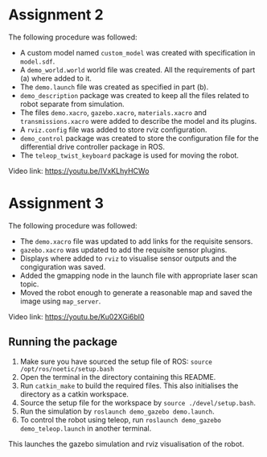 # Assignment 2

The following procedure was followed:
- A custom model named `custom_model` was created with specification in `model.sdf`.
- A `demo_world.world` world file was created. All the requirements of part (a) where added to it.
- The `demo.launch` file was created as specified in part (b).
- `demo_description` package was created to keep all the files related to robot separate from simulation.
- The files `demo.xacro`, `gazebo.xacro`, `materials.xacro` and `transmissions.xacro` were added to describe the model and its plugins.
- A `rviz.config` file was added to store rviz configuration.
- `demo_control` package was created to store the configuration file for the differential drive controller package in ROS.
- The `teleop_twist_keyboard` package is used for moving the robot.

Video link: https://youtu.be/IVxKLhyHCWo

# Assignment 3

The following procedure was followed:
- The `demo.xacro` file was updated to add links for the requisite sensors.
- `gazebo.xacro` was updated to add the requisite sensor plugins.
- Displays where added to `rviz` to visualise sensor outputs and the congiguration was saved.
- Added the gmapping node in the launch file with appropriate laser scan topic.
- Moved the robot enough to generate a reasonable map and saved the image using `map_server`.

Video link: https://youtu.be/Ku02XGi6bl0

## Running the package

1. Make sure you have sourced the setup file of ROS:
```source /opt/ros/noetic/setup.bash```
2. Open the terminal in the directory containing this README.
3. Run `catkin_make` to build the required files. This also initialises the directory as a catkin workspace.
4. Source the setup file for the workspace by `source ./devel/setup.bash`.
5. Run the simulation by `roslaunch demo_gazebo demo.launch`.
6. To control the robot using teleop, run `roslaunch demo_gazebo demo_teleop.launch` in another terminal.

This launches the gazebo simulation and rviz visualisation of the robot.
